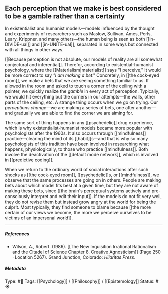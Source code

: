 ## Each perception that we make is best considered to be a gamble rather than a certainty  # 

In existentialist and humanist models—models influenced by the thought and experiments of researchers such as Maslow, Sullivan, Ames, Perls, Leary, Krippner, and many others—the human being is seen as both [[in-DIVIDE-ual]] and [[in-UNITE-ual]], separated in some ways but connected with all things in other ways.

[[Because perception is not absolute, our models of reality are all somewhat conjectural and inferential]]. Therefor, according to existential-humanist psychology, where the [[Materialism|materialist]] says "I perceive," It would be more correct to say _"I am making a bet_." Concretely, in [[the cock-eyed room]], we make a bets that we are seeing something familiar to us. If allowed in the room and asked to touch a corner of the ceiling with a pointer, we quickly realize the _gamble_ in every act of perception. Typically, we would hit everything but the corners in our attempts—the walls, other parts of the ceiling, etc. A strange thing occurs when we go on trying. Our _perceptions change_—we are making a series of bets, one after another—and gradually we are able to find the corner we are aiming for. 

The same sort of thing happens in any [[psychedelic]] drug experience, which is why existentialist-humanist models became more popular with psychologists after the 1960s. It also occurs through [[mindfulness]] practice—clearing the mind of its [[habit]]s—and that is why so many psychologists of this tradition have been involved in researching what happens, physiologically, to those who practice [[mindfulness]]. Both involve the deactivation of the [[default mode network]], which is involved in [[predictive coding]].

When we return to the ordinary world of social interactions after such shocks as [[the cock-eyed room]], [[psychedelic]]s, or [[mindfulness]], we observe that the same processes are going on in others. People are making bets about which model fits best at a given time, but they are not aware of making these bets, since [[the brain's perceptual systems actively and pre-consciously interpret and edit their input]]. If the models do not fit very well, they do not revise them but instead grow angry at the world for being the culprit. Most typically, they find someone to blame because [[the more certain of our views we become, the more we perceive ourselves to be victims of an impersonal world]].

___

##### References

- Wilson, A., Robert. (1986). [[The New Inquisition Irrational Rationalism and the Citadel of Science Chapter 8. Creative Agnosticism]] (Page 250 · Location 5267). Grand Junction, Colorado: _Hilaritas Press_.

##### Metadata

Type: #🔴 
Tags: [[Psychology]] / [[Philosophy]] / [[Epistemology]] 
Status: #☀️ 